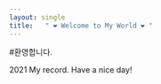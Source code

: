 ```yaml
---
layout: single
title:   " ❤ Welcome to My World ❤ "
---
```

 
  #환영합니다.
 
 2021 My record. 
 Have a nice day!
